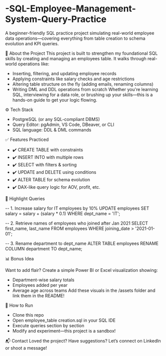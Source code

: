 # -SQL-Employee-Management-System-Query-Practice

A beginner-friendly SQL practice project simulating real-world employee data operations—covering everything from table creation to schema evolution and KPI queries.


🚀 About the Project
This project is built to strengthen my foundational SQL skills by creating and managing an employees table. It walks through real-world operations like:
- Inserting, filtering, and updating employee records
- Applying constraints like salary checks and age restrictions
- Altering table structure on the fly (adding emails, renaming columns)
- Writing DML and DDL operations from scratch
Whether you're learning SQL, interviewing for a data role, or brushing up your skills—this is a hands-on guide to get your logic flowing.

⚙️ Tech Stack
- PostgreSQL (or any SQL-compliant DBMS)
- Query Editor: pgAdmin, VS Code, DBeaver, or CLI
- SQL language: DDL & DML commands


✅ Features Practiced
- ✔️ CREATE TABLE with constraints
- ✔️ INSERT INTO with multiple rows
- ✔️ SELECT with filters & sorting
- ✔️ UPDATE and DELETE using conditions
- ✔️ ALTER TABLE for schema evolution
- ✔️ DAX-like query logic for AOV, profit, etc.

🧪 Highlight Queries

-- 1. Increase salary for IT employees by 10%
UPDATE employees
SET salary = salary + (salary * 0.1)
WHERE dept_name = 'IT';

-- 2. Retrieve names of employees who joined after Jan 2021
SELECT first_name, last_name
FROM employees
WHERE joining_date > '2021-01-01';

-- 3. Rename department to dept_name
ALTER TABLE employees
RENAME COLUMN department TO dept_name;



📊 Bonus Idea

Want to add flair? Create a simple Power BI or Excel visualization showing:
- Department-wise salary totals
- Employees added per year
- Average age across teams
Add these visuals in the /assets folder and link them in the README!

📌 How to Run

- Clone this repo
- Open employee_table creation.sql in your SQL IDE
- Execute queries section by section
- Modify and experiment—this project is a sandbox!

📬 Contact
Loved the project? Have suggestions? Let’s connect on LinkedIn or shoot a message!


